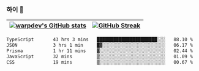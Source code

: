 
### 하이 👋
[![warpdev's GitHub stats](https://github-readme-stats.vercel.app/api?username=warpdev&show_icons=true&theme=vue-dark)](#) |[![GitHub Streak](https://github-readme-streak-stats.herokuapp.com/?user=warpdev&theme=dark)](#)
--- | --- |
<!--START_SECTION:waka-->

```txt
TypeScript       43 hrs 3 mins   ██████████████████████░░░   88.10 %
JSON             3 hrs 1 min     █▓░░░░░░░░░░░░░░░░░░░░░░░   06.17 %
Prisma           1 hr 11 mins    ▓░░░░░░░░░░░░░░░░░░░░░░░░   02.44 %
JavaScript       32 mins         ▒░░░░░░░░░░░░░░░░░░░░░░░░   01.09 %
CSS              19 mins         ▒░░░░░░░░░░░░░░░░░░░░░░░░   00.67 %
```

<!--END_SECTION:waka-->

<!--
**warpdev/warpdev** is a ✨ _special_ ✨ repository because its `README.md` (this file) appears on your GitHub profile.

Here are some ideas to get you started:

- 🔭 I’m currently working on ...
- 🌱 I’m currently learning ...
- 👯 I’m looking to collaborate on ...
- 🤔 I’m looking for help with ...
- 💬 Ask me about ...
- 📫 How to reach me: ...
- 😄 Pronouns: ...
- ⚡ Fun fact: ...
-->
